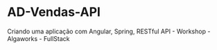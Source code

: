 # AD-Vendas-API
Criando uma aplicação com Angular, Spring, RESTful API - Workshop - Algaworks - FullStack
